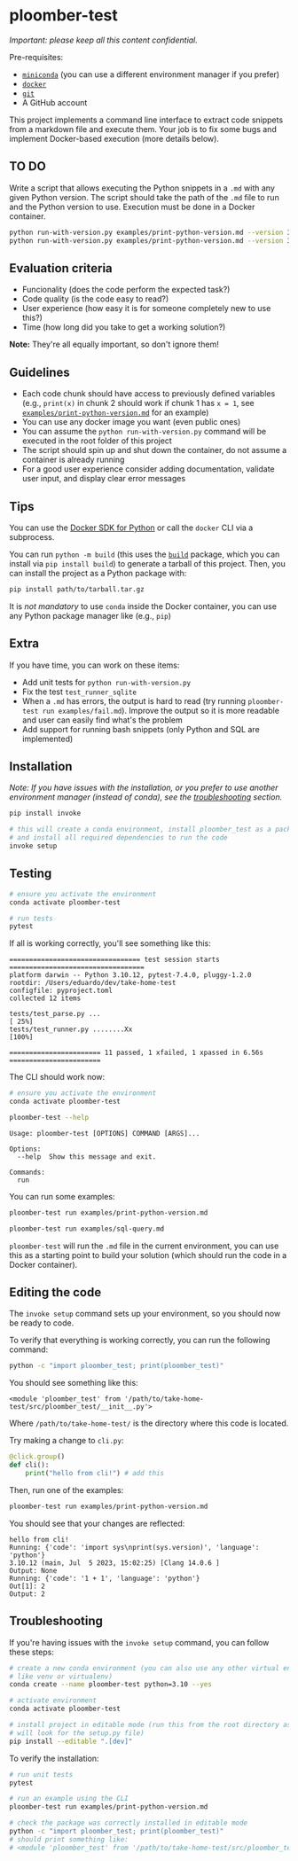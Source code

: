 # ploomber-test

*Important: please keep all this content confidential.*

Pre-requisites:

- [`miniconda`](https://docs.conda.io/en/latest/miniconda.html) (you can use a different environment manager if you prefer)
- [`docker`](https://www.docker.com/products/docker-desktop/)
- [`git`](https://git-scm.com/downloads)
- A GitHub account 

This project implements a command line interface to extract code snippets from a
markdown file and execute them. Your job is to fix some bugs and implement
Docker-based execution (more details below).

## TO DO

Write a script that allows executing the Python snippets in a `.md` with any given
Python version. The script should take the path of the `.md` file to run and
the Python version to use. Execution must be done in a Docker container.

```sh
python run-with-version.py examples/print-python-version.md --version 3.10
python run-with-version.py examples/print-python-version.md --version 3.11
```

## Evaluation criteria

- Funcionality (does the code perform the expected task?)
- Code quality (is the code easy to read?)
- User experience (how easy it is for someone completely new to use this?)
- Time (how long did you take to get a working solution?)

**Note:** They're all equally important, so don't ignore them!

## Guidelines

- Each code chunk should have access to previously defined variables (e.g., `print(x)` in chunk 2 should work if chunk 1 has `x = 1`, see [`examples/print-python-version.md`](examples/print-python-version.md) for an example)
- You can use any docker image you want (even public ones)
- You can assume the `python run-with-version.py` command will be executed in the root folder of this project
- The script should spin up and shut down the container, do not assume a container is already running
- For a good user experience consider adding documentation, validate user input, and display clear error messages

## Tips

You can use the [Docker SDK for Python](https://github.com/docker/docker-py) or call the `docker` CLI via a subprocess.

You can run `python -m build` (this uses the [`build`](https://github.com/pypa/build) package, which you can install via `pip install build`) to generate a tarball of this project. Then, you can install the project as a Python package with:

```sh
pip install path/to/tarball.tar.gz
```

It is *not mandatory* to use `conda` inside the Docker container, you can use any Python package manager like (e.g., `pip`)

## Extra

If you have time, you can work on these items:

- Add unit tests for `python run-with-version.py`
- Fix the test `test_runner_sqlite`
- When a `.md` has errors, the output is hard to read (try running `ploomber-test run examples/fail.md`). Improve the output so it is more readable and user can easily find what's the problem
- Add support for running bash snippets (only Python and SQL are implemented)

## Installation

*Note: If you have issues with the installation, or you prefer to use another environment manager (instead of conda), see the [troubleshooting](#troubleshooting) section.*

```sh
pip install invoke

# this will create a conda environment, install ploomber_test as a package
# and install all required dependencies to run the code
invoke setup
```

## Testing

```sh
# ensure you activate the environment
conda activate ploomber-test

# run tests
pytest
```

If all is working correctly, you'll see something like this:

```
================================= test session starts ==================================
platform darwin -- Python 3.10.12, pytest-7.4.0, pluggy-1.2.0
rootdir: /Users/eduardo/dev/take-home-test
configfile: pyproject.toml
collected 12 items

tests/test_parse.py ...                                                          [ 25%]
tests/test_runner.py ........Xx                                                  [100%]

======================= 11 passed, 1 xfailed, 1 xpassed in 6.56s =======================
```

The CLI should work now:

```sh
# ensure you activate the environment
conda activate ploomber-test

ploomber-test --help
```

```
Usage: ploomber-test [OPTIONS] COMMAND [ARGS]...

Options:
  --help  Show this message and exit.

Commands:
  run
```

You can run some examples:

```sh
ploomber-test run examples/print-python-version.md

ploomber-test run examples/sql-query.md
```

`ploomber-test` will run the `.md` file in the current environment, you can use this
as a starting point to build your solution (which should run the code in a Docker
container).


## Editing the code

The `invoke setup` command sets up your environment, so you should now be ready to
code.

To verify that everything is working correctly, you can run the following command:

```sh
python -c "import ploomber_test; print(ploomber_test)"
```

You should see something like this:

```
<module 'ploomber_test' from '/path/to/take-home-test/src/ploomber_test/__init__.py'>
```

Where `/path/to/take-home-test/` is the directory where this code is located.

Try making a change to `cli.py`:

```python
@click.group()
def cli():
    print("hello from cli!") # add this
```

Then, run one of the examples:

```sh
ploomber-test run examples/print-python-version.md
```

You should see that your changes are reflected:

```
hello from cli!
Running: {'code': 'import sys\nprint(sys.version)', 'language': 'python'}
3.10.12 (main, Jul  5 2023, 15:02:25) [Clang 14.0.6 ]
Output: None
Running: {'code': '1 + 1', 'language': 'python'}
Out[1]: 2
Output: 2
```

## Troubleshooting

If you're having issues with the `invoke setup` command, you can follow these steps:

```sh
# create a new conda environment (you can also use any other virtual environment tool
# like venv or virtualenv)
conda create --name ploomber-test python=3.10 --yes

# activate environment
conda activate ploomber-test

# install project in editable mode (run this from the root directory as this command
# will look for the setup.py file)
pip install --editable ".[dev]"
```

To verify the installation:

```sh
# run unit tests
pytest

# run an example using the CLI
ploomber-test run examples/print-python-version.md

# check the package was correctly installed in editable mode
python -c "import ploomber_test; print(ploomber_test)"
# should print something like:
# <module 'ploomber_test' from '/path/to/take-home-test/src/ploomber_test/__init__.py'>
```
